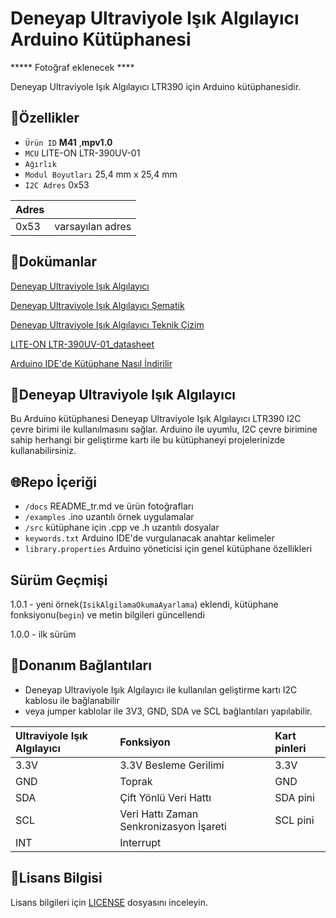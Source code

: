 # Deneyap Ultraviyole Işık Algılayıcı Arduino Kütüphanesi

***** Fotoğraf eklenecek ****

Deneyap Ultraviyole Işık Algılayıcı LTR390 için Arduino kütüphanesidir.

## :mag_right:Özellikler 
- `Ürün ID` **M41** ,**mpv1.0**
- `MCU` LITE-ON LTR-390UV-01
- `Ağırlık`
- `Modul Boyutları` 25,4 mm x 25,4 mm
- `I2C Adres` 0x53

| Adres |  | 
| :---  | :---     |
| 0x53   | varsayılan adres |

## :closed_book:Dokümanlar
[Deneyap Ultraviyole Işık Algılayıcı](https://docs.deneyapkart.org/tr/content/contentDetail/deneyap-module-deneyap-uv-light-and-ambient-light-)

[Deneyap Ultraviyole Işık Algılayıcı Şematik](https://cdn.deneyapkart.org/media/upload/userFormUpload/rpg5nuYZ4nRmF6koyt8opWJk0g1mW6tX.pdf)

[Deneyap Ultraviyole Işık Algılayıcı Teknik Çizim](https://cdn.deneyapkart.org/media/upload/userFormUpload/ts4p78WD1a4OfMgkSmOPG9Jm2hrBhzXY.pdf)

[LITE-ON LTR-390UV-01_datasheet](https://optoelectronics.liteon.com/upload/download/DS86-2015-0004/LTR-390UV_Final_%20DS_V1%201.pdf)

[Arduino IDE'de Kütüphane Nasıl İndirilir](https://docs.arduino.cc/software/ide-v1/tutorials/installing-libraries)

## :pushpin:Deneyap Ultraviyole Işık Algılayıcı
Bu Arduino kütüphanesi Deneyap Ultraviyole Işık Algılayıcı LTR390 I2C çevre birimi ile kullanılmasını sağlar. Arduino ile uyumlu, I2C çevre birimine sahip herhangi bir geliştirme kartı ile bu kütüphaneyi projelerinizde kullanabilirsiniz. 

## :globe_with_meridians:Repo İçeriği
- `/docs` README_tr.md ve ürün fotoğrafları
- `/examples` .ino uzantılı örnek uygulamalar
- `/src` kütüphane için .cpp ve .h uzantılı dosyalar
- `keywords.txt` Arduino IDE'de vurgulanacak anahtar kelimeler
- `library.properties` Arduino yöneticisi için genel kütüphane özellikleri

## Sürüm Geçmişi
1.0.1 - yeni örnek(`IsikAlgilamaOkumaAyarlama`) eklendi, kütüphane fonksiyonu(`begin`) ve metin bilgileri güncellendi

1.0.0 - ilk sürüm

## :rocket:Donanım Bağlantıları
- Deneyap Ultraviyole Işık Algılayıcı ile kullanılan geliştirme kartı I2C kablosu ile bağlanabilir
- veya jumper kablolar ile 3V3, GND, SDA ve SCL bağlantıları yapılabilir. 

|Ultraviyole Işık Algılayıcı| Fonksiyon| Kart pinleri |
| :---     | :---   |   :---  |
| 3.3V     |3.3V Besleme Gerilimi| 3.3V    |
| GND      |Toprak |GND      |
| SDA      |Çift Yönlü Veri Hattı| SDA pini |
| SCL      |Veri Hattı Zaman Senkronizasyon İşareti| SCL pini|
| INT      | Interrupt | |

## :bookmark_tabs:Lisans Bilgisi 
Lisans bilgileri için [LICENSE](https://github.com/deneyapkart/deneyap-ultraviyole-isik-algilayici-arduino-library/blob/master/LICENSE) dosyasını inceleyin.